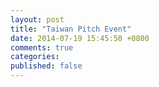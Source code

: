 ```yaml
---
layout: post
title: "Taiwan Pitch Event"
date: 2014-07-19 15:45:50 +0800
comments: true
categories:
published: false 
---
```

